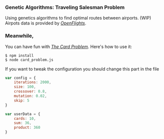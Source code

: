 ### Genetic Algorithms: Traveling Salesman Problem

Using genetics algorithms to find optimal routes between airports. (WIP)
Airpots data is provided by *<a href="http://openflights.org/data.html" target="_blank">OpenFlights</a>*.

### Meanwhile,
You can have fun with *<a href="http://users.sussex.ac.uk/~inmanh/easy/alife10/ga_exercise.html">The Card Problem</a>*. Here's how to use it:
```
$ npm install
$ node card_problem.js
```

If you want to tweak the configuration you should change this part in the file
```javascript
var config = {
	iterations: 2000,
	size: 100,
	crossover: 0.8,
	mutation: 0.02,
	skip: 5
}

var userData = {
	cards: 10,
	sum: 36,
	product: 360
}
```